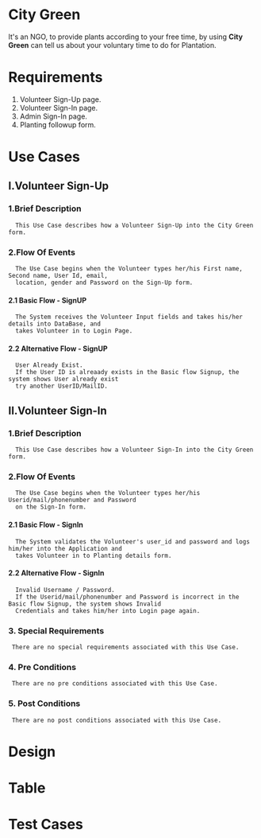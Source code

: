 # City Green

It's an NGO, to provide plants according to your free time,
by using **City Green** can tell us about your voluntary time to do for Plantation.

# Requirements
1. Volunteer Sign-Up page.
2. Volunteer Sign-In page.
3. Admin Sign-In page.
4. Planting followup form.

# Use Cases

 ## I.Volunteer Sign-Up
 
 ### 1.Brief Description
      This Use Case describes how a Volunteer Sign-Up into the City Green form.
      
 ### 2.Flow Of Events
      The Use Case begins when the Volunteer types her/his First name, Second name, User Id, email, 
      location, gender and Password on the Sign-Up form.
      
   #### 2.1 Basic Flow - SignUP
      The System receives the Volunteer Input fields and takes his/her details into DataBase, and 
      takes Volunteer in to Login Page.
      
   #### 2.2 Alternative Flow - SignUP
      User Already Exist. 
      If the User ID is alreaady exists in the Basic flow Signup, the system shows User already exist 
      try another UserID/MailID.
      
  ## II.Volunteer Sign-In
 
 ### 1.Brief Description
      This Use Case describes how a Volunteer Sign-In into the City Green form.
      
 ### 2.Flow Of Events
      The Use Case begins when the Volunteer types her/his Userid/mail/phonenumber and Password      
      on the Sign-In form.
      
   #### 2.1 Basic Flow - SignIn
      The System validates the Volunteer's user_id and password and logs him/her into the Application and 
      takes Volunteer in to Planting details form.
      
   #### 2.2 Alternative Flow - SignIn
      Invalid Username / Password. 
      If the Userid/mail/phonenumber and Password is incorrect in the Basic flow Signup, the system shows Invalid 
      Credentials and takes him/her into Login page again.
      
 ### 3. Special Requirements
     There are no special requirements associated with this Use Case.
 ### 4. Pre Conditions
     There are no pre conditions associated with this Use Case.
 ### 5. Post Conditions
     There are no post conditions associated with this Use Case.
     
     

# Design

# Table

# Test Cases
